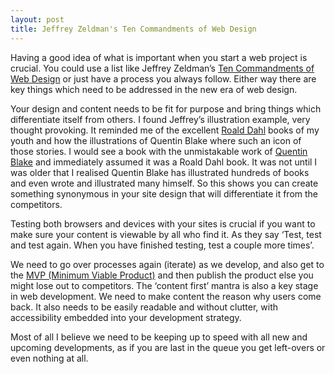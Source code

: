 ```yaml
---
layout: post
title: Jeffrey Zeldman's Ten Commandments of Web Design 
---
```


Having a good idea of what is important when you start a web project is crucial. You could use a list like Jeffrey Zeldman’s [Ten Commandments of Web Design](http://vimeo.com/84467622) or just have a process you always follow. Either way there are key things which need to be addressed in the new era of web design.

Your design and content needs to be fit for purpose and bring things which differentiate itself from others. I found Jeffrey’s illustration example, very thought provoking. It reminded me of the excellent [Roald Dahl](http://www.roalddahl.com/) books of my youth and how the illustrations of Quentin Blake where such an icon of those stories. I would see a book with the unmistakable work of [Quentin Blake](http://www.quentinblake.com/) and immediately assumed it was a Roald Dahl book. It was not until I was older that I realised Quentin Blake has illustrated hundreds of books and even wrote and illustrated many himself. So this shows you can create something synonymous in your site design that will differentiate it from the competitors.

Testing both browsers and devices with your sites is crucial if you want to make sure your content is viewable by all who find it. As they say ‘Test, test and test again. When you have finished testing, test a couple more times’.

We need to go over processes again (iterate) as we develop, and also get to the [MVP (Minimum Viable Product)](http://en.wikipedia.org/wiki/Minimum_viable_product) and then publish the product else you might lose out to competitors. The ‘content first’ mantra is also a key stage in web development. We need to make content the reason why users come back. It also needs to be easily readable and without clutter, with accessibility embedded into your development strategy.

Most of all I believe we need to be keeping up to speed with all new and upcoming developments, as if you are last in the queue you get left-overs or even nothing at all. 
